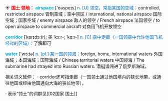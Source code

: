 ☀ <font color="red">**国土 领地：**</font>
<font color="sky blue">**airspace**</font> ['eəspeɪs] 
<font color="#0070c0">n. [U] 领空，常指某国的空域：</font>controlled, restricted airspace 管制空域；空中禁区 / international, national airspace 国际空域；国家空域 / enemy airspace 敌人的领空 / French airspace 法国领空 / to open airspace to commercial aircraft 对商用飞机开放领空
           
<font color="sky blue">**corridor**</font> [ˈkɒrɪdɔ:(r); 美 ˈkɔ:r-; ˈkɑ:r-]
<font color="#0070c0">n. [C] 空中走廊（一国领空中允许他国飞机经过的区域）：</font>了解即可

<font color="sky blue">**water**</font> ['wɔ:tə] 
<font color="#0070c0">n. [pl.] 某一国的领海：</font>foreign, home, international waters 外国海域；本国海域；国际海域 / Chinese territorial waters 中国领海 / The submarine had strayed into Russian waters. 潜艇误闯进了俄罗斯海域。

相关词义延伸：
· corridor还可指走廊（一国领土通过他国境内的狭长地带，或通往他国或经由他国通向大海的狭长地带）。

· 表示“领土”的词群见[[02国家 国土]]
